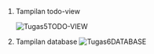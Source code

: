 1. Tampilan todo-view

   ![Tugas5TODO-VIEW](https://github.com/user-attachments/assets/d1442518-1397-4d64-9696-37c033884feb)

2. Tampilan database
   ![Tugas6DATABASE](https://github.com/user-attachments/assets/2ef5f41f-3dda-4fa0-a857-25ef0cb1a8c5)
